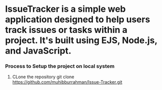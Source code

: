 # IssueTracker is a simple web application designed to help users track issues or tasks within a project. It's built using EJS, Node.js, and JavaScript.
### Process to Setup the project on local system
1) CLone the repository
git clone https://github.com/muhibburrahman/Issue-Tracker.git

